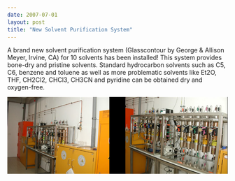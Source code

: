 ```yaml
---
date: 2007-07-01
layout: post
title: "New Solvent Purification System"
---
```


A brand new solvent purification system (Glasscontour by George & Allison Meyer, Irvine, CA) for 10 solvents has been installed! 
This system provides bone-dry and pristine solvents. 
Standard hydrocarbon solvents such as C5, C6, benzene and toluene as well as more problematic solvents like Et2O, THF, CH2Cl2, CHCl3, CH3CN and pyridine can be obtained dry and oxygen-free.

![solvent system](/assets/img/2017/lab-solvent_system.jpg)